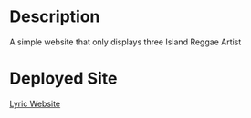 
# Description
A simple website that only displays three Island Reggae Artist

# Deployed Site

[Lyric Website](https://ashrean.github.io/Lyrics/)

